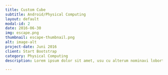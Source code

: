 ```yaml
---
title: Custom Cube
subtitle: Android/Physical Computing
layout: default
modal-id: 2
date: 2016-06-30
img: escape.png
thumbnail: escape-thumbnail.png
alt: image-alt
project-date: Juni 2016
client: Start Bootstrap
category: Physical Computing
description: Lorem ipsum dolor sit amet, usu cu alterum nominavi lobortis. At duo novum diceret. Tantas apeirian vix et, usu sanctus postulant inciderint ut, populo diceret necessitatibus in vim. Cu eum dicam feugiat noluisse.

---
```

